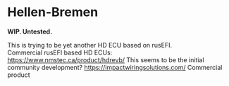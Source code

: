 # Hellen-Bremen

**WIP. Untested.**

This is trying to be yet another HD ECU based on rusEFI.\
Commercial rusEFI based HD ECUs:\
https://www.nmstec.ca/product/hdrevb/ This seems to be the initial community development? 
https://impactwiringsolutions.com/ Commercial product